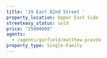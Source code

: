 ```yaml
---
title: '19 East 82nd Street '
property_location: Upper East Side
streeteasy_status: sold
price: "25000000"
agents:
  - /agents/garfield/matthew-pravda
property_type: Single-Family
---
```

